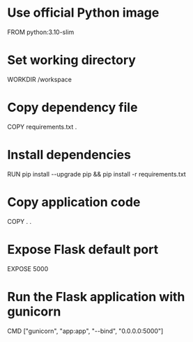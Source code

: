 # Use official Python image
FROM python:3.10-slim

# Set working directory
WORKDIR /workspace

# Copy dependency file
COPY requirements.txt .

# Install dependencies
RUN pip install --upgrade pip && pip install -r requirements.txt

# Copy application code
COPY . .

# Expose Flask default port
EXPOSE 5000

# Run the Flask application with gunicorn
CMD ["gunicorn", "app:app", "--bind", "0.0.0.0:5000"]
